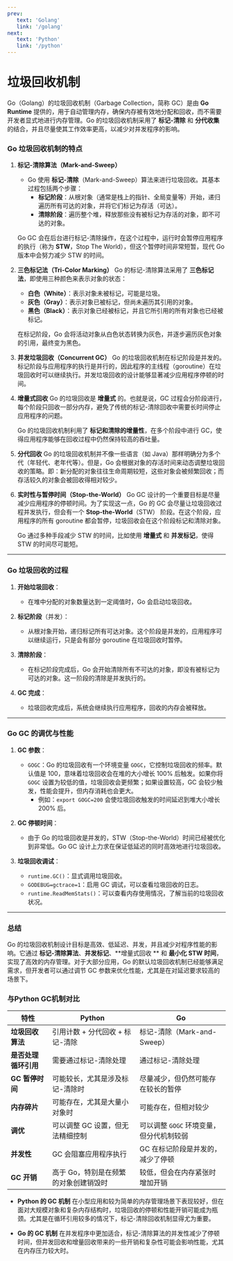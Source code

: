 ```yaml
---
prev:
   text: 'Golang'
   link: '/golang'
next:
   text: 'Python'
   link: '/python'
---
```


# 垃圾回收机制 

Go（Golang）的垃圾回收机制（Garbage Collection，简称 GC）是由 **Go Runtime** 提供的，用于自动管理内存，确保内存被有效地分配和回收，而不需要开发者显式地进行内存管理。Go
的垃圾回收机制采用了 **标记-清除** 和 **分代收集** 的结合，并且尽量使其工作效率更高，以减少对并发程序的影响。

### Go 垃圾回收机制的特点

1. **标记-清除算法（Mark-and-Sweep）**

    - Go 使用 **标记-清除**（Mark-and-Sweep）算法来进行垃圾回收。其基本过程包括两个步骤：
        - **标记阶段**：从根对象（通常是栈上的指针、全局变量等）开始，递归遍历所有可达的对象，并将它们标记为存活（可达）。
        - **清除阶段**：遍历整个堆，释放那些没有被标记为存活的对象，即不可达的对象。

   Go GC 会在后台进行标记-清除操作，在这个过程中，运行时会暂停应用程序的执行（称为 **STW**，Stop The World），但这个暂停时间非常短暂，现代
   Go 版本中会努力减少 STW 的时间。

2. **三色标记法（Tri-Color Marking）** Go 的标记-清除算法采用了 **三色标记法**，即使用三种颜色来表示对象的状态：

    - **白色（White）**：表示对象未被标记，可能是垃圾。
    - **灰色（Gray）**：表示对象已被标记，但尚未遍历其引用的对象。
    - **黑色（Black）**：表示对象已经被标记，并且它所引用的所有对象也已经被标记。

   在标记阶段，Go 会将活动对象从白色状态转换为灰色，并逐步遍历灰色对象的引用，最终变为黑色。

3. **并发垃圾回收（Concurrent GC）** Go
   的垃圾回收机制在标记阶段是并发的。标记阶段与应用程序的执行是并行的，因此程序的主线程（goroutine）在垃圾回收时可以继续执行。并发垃圾回收的设计能够显著减少应用程序停顿的时间。

4. **增量式回收** Go 的垃圾回收是 **增量式** 的。也就是说，GC 过程会分阶段进行，每个阶段只回收一部分内存，避免了传统的标记-清除回收中需要长时间停止应用程序的问题。

   Go 的垃圾回收机制利用了 **标记和清除的增量性**，在多个阶段中进行 GC，使得应用程序能够在回收过程中仍然保持较高的吞吐量。

5. **分代回收** Go 的垃圾回收机制并不像一些语言（如 Java）那样明确分为多个代（年轻代、老年代等）。但是，Go
   会根据对象的存活时间来动态调整垃圾回收的策略。即：新分配的对象往往生命周期较短，这些对象会被频繁回收；而存活较久的对象会被回收得相对较少。

6. **实时性与暂停时间（Stop-the-World）** Go GC 设计的一个重要目标是尽量减少应用程序的停顿时间。为了实现这一点，Go 的 GC
   会尽量让垃圾回收过程并发执行，但会有一个 **Stop-the-World**（STW） 阶段。在这个阶段，应用程序的所有 goroutine
   都会暂停，垃圾回收会在这个阶段标记和清除对象。

   Go 通过多种手段减少 STW 的时间，比如使用 **增量式** 和 **并发标记**，使得 STW 的时间尽可能短。

---

### **Go 垃圾回收的过程**

1. **开始垃圾回收**：

    - 在堆中分配的对象数量达到一定阈值时，Go 会启动垃圾回收。
2. **标记阶段**（并发）：

    - 从根对象开始，递归标记所有可达对象。这个阶段是并发的，应用程序可以继续运行，只是会有部分 goroutine 在垃圾回收时暂停。
3. **清除阶段**：

    - 在标记阶段完成后，Go 会开始清除所有不可达的对象，即没有被标记为可达的对象。这一阶段的清除是并发执行的。
4. **GC 完成**：

    - 垃圾回收完成后，系统会继续执行应用程序，回收的内存会被释放。

---

### **Go GC 的调优与性能**

1. **GC 参数**：

    - `GOGC`：Go 的垃圾回收有一个环境变量 `GOGC`，它控制垃圾回收的频率。默认值是 100，意味着垃圾回收会在堆的大小增长 100%
      后触发。如果你将 `GOGC` 设置为较低的值，垃圾回收会更频繁；如果设置较高，GC 会较少触发，性能会提升，但内存消耗也会更大。
        - 例如：`export GOGC=200` 会使垃圾回收触发的时间延迟到堆大小增长 200% 后。
2. **GC 停顿时间**：

    - 由于 Go 的垃圾回收是并发的，STW（Stop-the-World）时间已经被优化到非常低。Go GC 设计上力求在保证低延迟的同时高效地进行垃圾回收。
3. **垃圾回收调试**：

    - `runtime.GC()`：显式调用垃圾回收。
    - `GODEBUG=gctrace=1`：启用 GC 调试，可以查看垃圾回收的日志。
    - `runtime.ReadMemStats()`：可以查看内存使用情况，了解当前的垃圾回收状况。

---

### **总结**

Go 的垃圾回收机制设计目标是高效、低延迟、并发，并且减少对程序性能的影响。它通过 **标记-清除算法**、**并发标记**、**增量式回收
** 和 **最小化 STW 时间**，实现了高效的内存管理。对于大部分应用，Go 的默认垃圾回收机制已经能够满足需求，但开发者可以通过调节
GC 参数来优化性能，尤其是在对延迟要求较高的场景下。

### 与Python GC机制对比

| 特性           | **Python**           | **Go**                   |
|--------------|----------------------|--------------------------|
| **垃圾回收算法**   | 引用计数 + 分代回收 + 标记-清除  | 标记-清除（Mark-and-Sweep）    |
| **是否处理循环引用** | 需要通过标记-清除处理          | 通过标记-清除处理                |
| **GC 暂停时间**  | 可能较长，尤其是涉及标记-清除时     | 尽量减少，但仍然可能存在较长的暂停        |
| **内存碎片**     | 可能存在，尤其是大量小对象时       | 可能存在，但相对较少               |
| **调优**       | 可以调整 GC 设置，但无法精细控制   | 可以调整 `GOGC` 环境变量，但分代机制较弱 |
| **并发性**      | GC 会阻塞应用程序执行         | GC 在标记阶段是并发的，减少了停顿       |
| **GC 开销**    | 高于 Go，特别是在频繁的对象创建销毁时 | 较低，但会在内存紧张时增加开销          |

- **Python 的 GC 机制** 在小型应用和较为简单的内存管理场景下表现较好，但在面对大规模对象和复杂内存结构时，垃圾回收的停顿和性能开销可能成为瓶颈。尤其是在循环引用较多的情况下，标记-清除回收机制显得尤为重要。

- **Go 的 GC 机制** 在并发程序中更加适合，标记-清除算法的并发性减少了停顿时间，但并发回收和增量回收带来的一些开销和复杂性可能会影响性能，尤其在内存压力较大时。

